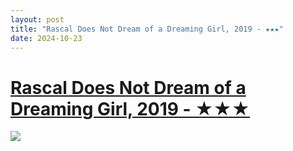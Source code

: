 ```yaml
---
layout: post
title: "Rascal Does Not Dream of a Dreaming Girl, 2019 - ★★★"
date: 2024-10-23
---
```


# [Rascal Does Not Dream of a Dreaming Girl, 2019 - ★★★](https://letterboxd.com/pavlesap/film/rascal-does-not-dream-of-a-dreaming-girl/)

<p><img src="https://a.ltrbxd.com/resized/film-poster/5/0/0/5/6/7/500567-rascal-does-not-dream-of-a-dreaming-girl-0-600-0-900-crop.jpg?v=8d86473913" /...
